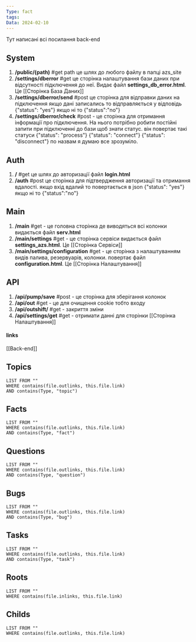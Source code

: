 ```yaml
---
Type: fact
tags: 
Data: 2024-02-10
---
```

Тут написані всі посилання back-end
## System
1. **/public/(path)** #get path це шлях до любого файлу в папці azs_site
2. **/settings/dberror** #get  це сторінка налаштування бази даних при відсутності підключення до неї. Видає файл **settings_db_error.html**. Це [[Сторінка База Даних]]
3. **/settings/dberror/send** #post  це сторінка для відправки даних на підключення якщо дані записались то відправляється у відповідь {"status": "yes"} якщо ні то {"status":"no"}
4. **/settings/dberror/check** #post - це сторінка для отримання інформації про підключення. На нього потрібно робити постійні запити при підключенні до бази щоб знати  статус. він повертає такі статуси {"status": "process"} {"status": "connect"} {"status": "disconnect"} по назвам я думаю все зрозуміло.
## Auth
1. **/** #get це шлях до авторизації файл **login.html**
2. **/auth** #post  це сторінка для підтвердження авторизації та отримання вдалості. якщо вхід вдалий то повертається в json {"status": "yes"} якщо ні то {"status":"no"}
## Main
1. **/main** #get - це головна сторінка де виводяться всі колонки видається файл **serv.html**
2. **/main/settings** #get - це сторінка сервіси видається файл **settings_azs.html**. Це [[Сторінка Сервіси]]
3. **/main/settings/configuration** #get - це сторінка з налаштуванням видів палива, резервуарів, колонки. повертає файл **configuration.html**. Це [[Сторінка Налаштування]]
## API
1. **/api/pump/save** #post - це сторінка для зберігання колонок
2. **/api/out** #get - це для очищення cookie тобто входу
3. **/api/outshift/** #get - закриття зміни
4. **/api/settings/get** #get - отримати данні для сторінки [[Сторінка Налаштування]]
#### links
[[Back-end]]
## Topics
```dataview
LIST FROM ""
WHERE contains(file.outlinks, this.file.link)
AND contains(Type, "topic")
```
## Facts
```dataview
LIST FROM ""
WHERE contains(file.outlinks, this.file.link)
AND contains(Type, "fact")
```
## Questions
```dataview
LIST FROM ""
WHERE contains(file.outlinks, this.file.link)
AND contains(Type, "question")
```
## Bugs
```dataview
LIST FROM ""
WHERE contains(file.outlinks, this.file.link)
AND contains(Type, "bug")
```
## Tasks
```dataview
LIST FROM ""
WHERE contains(file.outlinks, this.file.link)
AND contains(Type, "task")
```
## Roots
```dataview
LIST FROM ""
WHERE contains(file.inlinks, this.file.link)
```

## Childs
```dataview
LIST FROM ""
WHERE contains(file.outlinks, this.file.link)
```